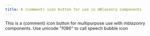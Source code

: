 ```yaml
---
title: A (comment) icon button for use in mBlazonry components
---
```


This is a (comment) icon button for multipurpose use with mblazonry components. Use unicode "f086" to call speech bubble icon